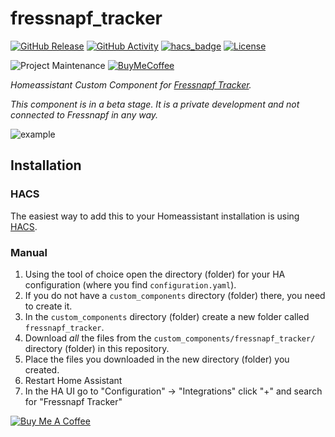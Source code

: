 # fressnapf_tracker

[![GitHub Release][releases-shield]][releases]
[![GitHub Activity][commits-shield]][commits]
[![hacs_badge](https://img.shields.io/badge/HACS-Default-orange.svg?style=for-the-badge)](https://github.com/custom-components/hacs)
[![License][license-shield]](LICENSE.md)

![Project Maintenance][maintenance-shield]
[![BuyMeCoffee][buymecoffeebadge]][buymecoffee]

_Homeassistant Custom Component for [Fressnapf Tracker](https://tracker.fressnapf.de/)._

*This component is in a beta stage. It is a private development and not connected to Fressnapf in any way.*

![example][exampleimg]

## Installation

### HACS

The easiest way to add this to your Homeassistant installation is using [HACS](https://hacs.xyz/).

### Manual

1. Using the tool of choice open the directory (folder) for your HA configuration (where you find `configuration.yaml`).
2. If you do not have a `custom_components` directory (folder) there, you need to create it.
3. In the `custom_components` directory (folder) create a new folder called `fressnapf_tracker`.
4. Download _all_ the files from the `custom_components/fressnapf_tracker/` directory (folder) in this repository.
5. Place the files you downloaded in the new directory (folder) you created.
6. Restart Home Assistant
7. In the HA UI go to "Configuration" -> "Integrations" click "+" and search for "Fressnapf Tracker"

<a href="https://www.buymeacoffee.com/eifinger" target="_blank"><img src="https://www.buymeacoffee.com/assets/img/custom_images/black_img.png" alt="Buy Me A Coffee" style="height: auto !important;width: auto !important;" ></a><br>

[buymecoffee]: https://www.buymeacoffee.com/eifinger
[buymecoffeebadge]: https://img.shields.io/badge/buy%20me%20a%20coffee-donate-yellow.svg?style=for-the-badge
[commits-shield]: https://img.shields.io/github/commit-activity/y/eifinger/hass-fressnapf-tracker?style=for-the-badge
[commits]: https://github.com/eifinger/hass-fressnapf-tracker/commits/main
[exampleimg]: https://github.com/eifinger/hass-fressnapf-tracker/blob/main/example.png?raw=true
[license-shield]: https://img.shields.io/github/license/eifinger/hass-fressnapf-tracker.svg?style=for-the-badge
[maintenance-shield]: https://img.shields.io/badge/maintainer-Kevin%20Stillhammer%20%40eifinger-blue.svg?style=for-the-badge
[releases-shield]: https://img.shields.io/github/release/eifinger/hass-fressnapf-tracker.svg?style=for-the-badge
[releases]: https://github.com/eifinger/hass-fressnapf-tracker/releases
